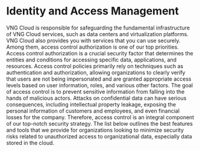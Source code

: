 # Identity and Access Management

VNG Cloud is responsible for safeguarding the fundamental infrastructure of VNG Cloud services, such as data centers and virtualization platforms. VNG Cloud also provides you with services that you can use securely. Among them, access control authorization is one of our top priorities. Access control authorization is a crucial security factor that determines the entities and conditions for accessing specific data, applications, and resources. Access control policies primarily rely on techniques such as authentication and authorization, allowing organizations to clearly verify that users are not being impersonated and are granted appropriate access levels based on user information, roles, and various other factors. The goal of access control is to prevent sensitive information from falling into the hands of malicious actors. Attacks on confidential data can have serious consequences, including intellectual property leakage, exposing the personal information of customers and employees, and even financial losses for the company. Therefore, access control is an integral component of our top-notch security strategy. The list below outlines the best features and tools that we provide for organizations looking to minimize security risks related to unauthorized access to organizational data, especially data stored in the cloud.
